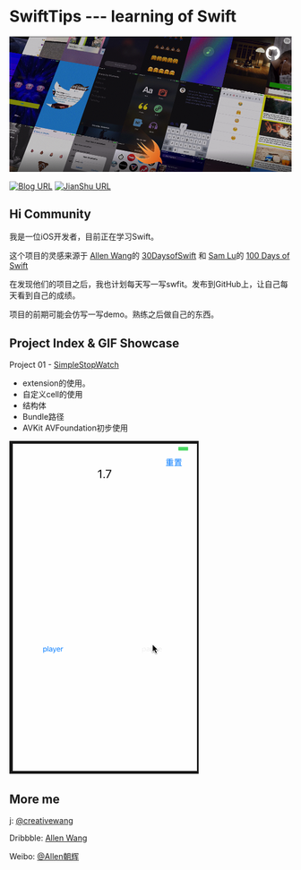 # SwiftTips --- learning of Swift


![](https://github.com/kaqijiang/SwiftTips/blob/master/index.png?raw=true)

[![Blog URL](https://img.shields.io/badge/Blog-Seven-yellow.svg)](https://kaqijiang.github.io/)
[![JianShu URL](https://img.shields.io/badge/%E7%AE%80%E4%B9%A6-%E5%8D%A1%E5%A5%87%E5%8C%A0-lightgrey.svg)](https://www.jianshu.com/u/bee103cd1f97)

## Hi Community ##

我是一位iOS开发者，目前正在学习Swift。


这个项目的灵感来源于 [Allen Wang](https://twitter.com/creativewang)的 [30DaysofSwift](https://github.com/allenwong/30DaysofSwift) 和 [Sam Lu](https://twitter.com/samvlu)的 [100 Days of Swift](http://samvlu.com/index.html) 

在发现他们的项目之后，我也计划每天写一写swfit。发布到GitHub上，让自己每天看到自己的成绩。

项目的前期可能会仿写一写demo。熟练之后做自己的东西。

## Project Index & GIF Showcase ##

Project 01 - [SimpleStopWatch](https://github.com/allenwong/30DaysofSwift/tree/master/Project%2001%20-%20SimpleStopWatch)

- extension的使用。
- 自定义cell的使用
- 结构体
- Bundle路径
- AVKit AVFoundation初步使用

![](https://raw.githubusercontent.com/kaqijiang/SwiftTips/master/[1]StopWatch/1StopWatch1.gif?raw=true)

 

## More  me ##

j: [@creativewang](https://twitter.com/creativewang)

Dribbble: [Allen Wang](https://dribbble.com/openallen)

Weibo: [@Allen朝辉](http://weibo.com/wangchaohui)

 

